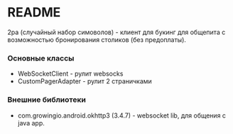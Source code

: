 # README

2pa (случайный набор симоволов) - клиент для букинг для общепита с возможностью бронирования столиков \(без предоплаты\).


### Основные классы

* WebSocketClient - рулит websocks
* CustomPagerAdapter - рулит 2 страничками 

### Внешние библиотеки

* com.growingio.android.okhttp3 \(3.4.7\) - websocket lib, для общения с java app.

